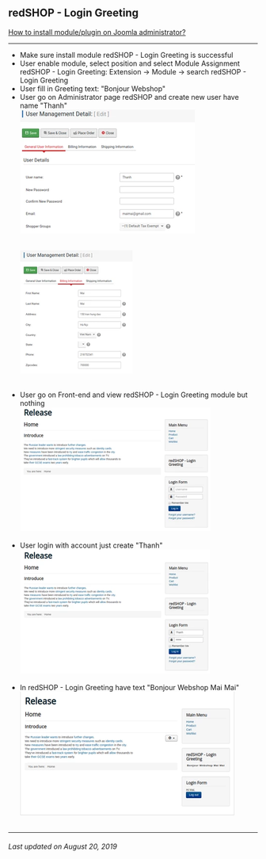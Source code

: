 ## redSHOP - Login Greeting

[How to install module/plugin on Joomla administrator?](chapters/module-redshop/install-module-plugin.md)

<hr>

<ul>
<li>Make sure install module redSHOP - Login Greeting is successful </li>

<li>User enable module, select position and select Module Assignment redSHOP - Login Greeting: Extension → Module → search redSHOP - Login Greeting </li>

<li>User fill in Greeting text: "Bonjour Webshop" </li>

<li>User go on Administrator page redSHOP and create new user have name "Thanh" </li>
<img src="./manual/en-US/chapters/module-redshop/img/img73.png" class="example"/><br><br>

<img src="./manual/en-US/chapters/module-redshop/img/img74.png" class="example"/><br><br>

<li>User go on Front-end and view redSHOP - Login Greeting module but nothing </li>
<img src="./manual/en-US/chapters/module-redshop/img/img75.png" class="example"/><br><br>

<li>User login with account just create "Thanh" </li>
<img src="./manual/en-US/chapters/module-redshop/img/img76.png" class="example"/><br><br>

<li>In redSHOP - Login Greeting have text "Bonjour Webshop Mai Mai" </li>
<img src="./manual/en-US/chapters/module-redshop/img/img77.png" class="example"/><br><br>
</ul>

<hr>

<h6>Last updated on August 20, 2019</h6>